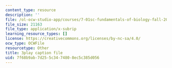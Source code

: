 ```yaml
---
content_type: resource
description: ''
file: /ol-ocw-studio-app/courses/7-01sc-fundamentals-of-biology-fall-2011/7f68b9ab7d255c3474808ec5c385d056_PzY0MWEEE6U.srt
file_size: 21163
file_type: application/x-subrip
learning_resource_types: []
license: https://creativecommons.org/licenses/by-nc-sa/4.0/
ocw_type: OCWFile
resourcetype: Other
title: 3play caption file
uid: 7f68b9ab-7d25-5c34-7480-8ec5c385d056
---
```

